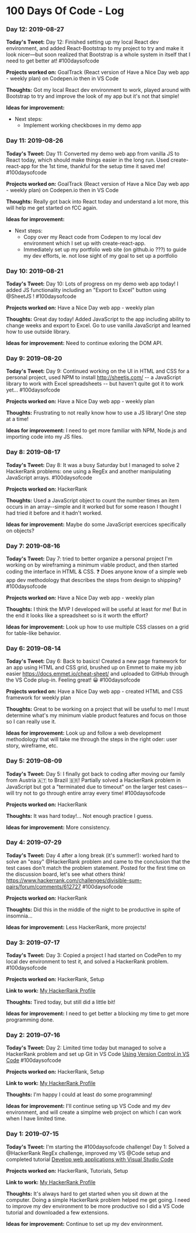 # 100 Days Of Code - Log


### Day 12: 2019-08-27

**Today's Tweet:** Day 12: Finished setting up my local React dev environment, and added React-Bootstrap to my project to try and make it look nicer—but soon realized that Bootstrap is a whole system in itself that I need to get better at! #100daysofcode

**Projects worked on:** GoalTrack (React version of Have a Nice Day web app - weekly plan) on Codepen.io then in VS Code

**Thoughts:** Got my local React dev environment to work, played around with Bootstrap to try and improve the look of my app but it's not that simple!

**Ideas for improvement:** 
* Next steps:
  * Implement working checkboxes in my demo app


### Day 11: 2019-08-26

**Today's Tweet:** Day 11: Converted my demo web app from vanilla JS to React today, which should make things easier in the long run. Used create-react-app for the 1st time, thankful for the setup time it saved me! #100daysofcode

**Projects worked on:** GoalTrack (React version of Have a Nice Day web app - weekly plan) on Codepen.io then in VS Code

**Thoughts:** Really got back into React today and understand a lot more, this will help me get started on fCC again.

**Ideas for improvement:** 
* Next steps:
  * Copy over my React code from Codepen to my local dev environment which I set up with create-react-app.
  * Immediately set up my portfolio web site (on github.io ???) to guide my dev efforts, ie. not lose sight of my goal to set up a portfolio



### Day 10: 2019-08-21

**Today's Tweet:** Day 10: Lots of progress on my demo web app today! I added JS functionality including an "Export to Excel" button using @SheetJS ! #100daysofcode

**Projects worked on:** Have a Nice Day web app - weekly plan

**Thoughts:** Great day today! Added JavaScript to the app including ability to change weeks and export to Excel. Go to use vanilla JavaScript and learned how to use outside library.

**Ideas for improvement:** Need to continue exloring the DOM API.


### Day 9: 2019-08-20

**Today's Tweet:** Day 9: Continued working on the UI in HTML and CSS for a personal project, used NPM to install http://sheetjs.com/ -- a JavaScript library to work with Excel spreadsheets -- but haven't quite got it to work yet... #100daysofcode

**Projects worked on:** Have a Nice Day web app - weekly plan

**Thoughts:** Frustrating to not really know how to use a JS library! One step at a time!

**Ideas for improvement:** I need to get more familiar with NPM, Node.js and importing code into my JS files.



### Day 8: 2019-08-17

**Today's Tweet:** Day 8: It was a busy Saturday but I managed to solve 2 HackerRank problems: one using a RegEx and another manipulating JavaScript arrays. #100daysofcode

**Projects worked on:** HackerRank

**Thoughts:** Used a JavaScript object to count the number times an item occurs in an array--simple and it worked but for some reason I thought I had tried it before and it hadn't worked.

**Ideas for improvement:** Maybe do some JavaScript exercices specifically on objects?



### Day 7: 2019-08-16

**Today's Tweet:** Day 7: tried to better organize a personal project I'm working on by wireframing a minimum viable product, and then started coding the interface in HTML & CSS. ❓ Does anyone know of a simple web app dev methodology that describes the steps from design to shipping? #100daysofcode

**Projects worked on:** Have a Nice Day web app - weekly plan

**Thoughts:** I think the MVP I developed will be useful at least for me! But in the end it looks like a spreadsheet so is it worth the effort?

**Ideas for improvement:** Look up how to use multiple CSS classes on a grid for table-like behavior.




### Day 6: 2019-08-14

**Today's Tweet:** Day 6: Back to basics! Created a new page framework for an app using HTML and CSS grid, brushed up on Emmet to make my job easier https://docs.emmet.io/cheat-sheet/ and uploaded to GitHub through the VS Code plug-in. Feeling great! 😀 #100daysofcode

**Projects worked on:** Have a Nice Day web app - created HTML and CSS framework for weekly plan

**Thoughts:** Great to be working on a project that will be useful to me! I must determine what's my minimum viable product features and focus on those so I can really use it.

**Ideas for improvement:** Look up and follow a web development methodology that will take me through the steps in the right oder: user story, wireframe, etc.



### Day 5: 2019-08-09

**Today's Tweet:** Day 5: I finally got back to coding after moving our family from Austria 🇦🇹 to Brazil 🇧🇷! Partially solved a HackerRank problem in JavaScript but got a "terminated due to timeout" on the larger test cases--will try not to go through entire array every time! #100daysofcode

**Projects worked on:** HackerRank

**Thoughts:** It was hard today!... Not enough practice I guess.

**Ideas for improvement:** More consistency.



### Day 4: 2019-07-29

**Today's Tweet:** Day 4 after a long break (it's summer!): worked hard to solve an "easy" @HackerRank problem and came to the conclusion that the test cases don't match the problem statement. Posted for the first time on the discussion board, let's see what others think! https://www.hackerrank.com/challenges/divisible-sum-pairs/forum/comments/612727 #100daysofcode

**Projects worked on:** HackerRank

**Thoughts:** Did this in the middle of the night to be productive in spite of insomnia...

**Ideas for improvement:** Less HackerRank, more projects!


### Day 3: 2019-07-17

**Today's Tweet:** Day 3: Copied a project I had started on CodePen to my local dev environment to test it, and solved a HackerRank problem. #100daysofcode

**Projects worked on:** HackerRank, Setup

**Link to work:** [My HackerRank Profile](https://www.hackerrank.com/SimonRhe)

**Thoughts:** Tired today, but still did a little bit!

**Ideas for improvement:** I need to get better a blocking my time to get more programming done.


### Day 2: 2019-07-16

**Today's Tweet:** Day 2: Limited time today but managed to solve a HackerRank problem and set up Git in VS Code [Using Version Control in VS Code](https://code.visualstudio.com/docs/editor/versioncontrol) #100daysofcode

**Projects worked on:** HackerRank, Setup

**Link to work:** [My HackerRank Profile](https://www.hackerrank.com/SimonRhe)

**Thoughts:** I'm happy I could at least do some programming! 

**Ideas for improvement:** I'll continue seting up VS Code and my dev environment, and will create a simplme web project on which I can work when I have limited time. 


### Day 1: 2019-07-15

**Today's Tweet:** I'm starting the #100daysofcode challenge! Day 1: Solved a @HackerRank RegEx challenge, improved my VS @Code setup and completed tutorial [Develop web applications with Visual Studio Code](https://docs.microsoft.com/en-us/learn/modules/develop-web-apps-with-vs-code/)

**Projects worked on:** HackerRank, Tutorials, Setup

**Link to work:** [My HackerRank Profile](https://www.hackerrank.com/SimonRhe)

**Thoughts:** It's always hard to get started when you sit down at the computer. Doing a simple HackerRank problem helped me get going. I need to improve my dev environment to be more productive so I did a VS Code tutorial and downloaded a few extensions.

**Ideas for improvement:** Continue to set up my dev environment.


